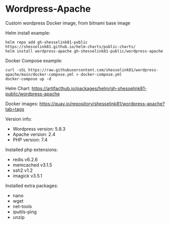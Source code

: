 # Wordpress-Apache

Custom wordpress Docker image, from bitnami base image

Helm install example:

```console
helm repo add gh-shesselink81-public https://shesselink81.github.io/helm-charts/public-charts/
helm install wordpress-apache gh-shesselink81-public/wordpress-apache
```

Docker Compose example:

```console
curl -sSL https://raw.githubusercontent.com/shesselink81/wordpress-apache/main/docker-compose.yml > docker-compose.yml
docker-compose up -d
```

Helm Chart:
<https://artifacthub.io/packages/helm/gh-shesselink81-public/wordpress-apache>

Docker images:
<https://quay.io/repository/shesselink81/wordpress-apache?tab=tags>

Version info:

* Wordpress version:  5.8.3
* Apache version:     2.4
* PHP version:        7.4

Installed php extensions:

* redis v6.2.6
* memcached v3.1.5
* ssh2 v1.2
* imagick v3.5.1
  
Installed extra packages:

* nano
* wget
* net-tools
* iputils-ping
* unzip
